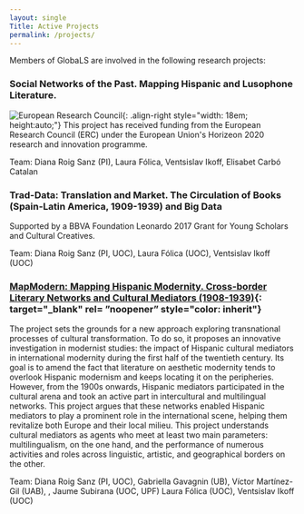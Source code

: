 ```yaml
---
layout: single
Title: Active Projects
permalink: /projects/
---
```

Members of GlobaLS are involved in the following research projects:

### Social Networks of the Past. Mapping Hispanic and Lusophone Literature.


 ![European Research Council](/GlobaLS/assets/images/logo-eu-erc.png){: .align-right style="width: 18em; height:auto;"}
This project has received funding from the European Research Council (ERC) under the European Union's Horizeon 2020 research and innovation programme.

 Team: Diana Roig Sanz (PI), Laura Fólica, Ventsislav Ikoff, Elisabet Carbó Catalan

### Trad-Data: Translation and Market. The Circulation of Books (Spain-Latin America, 1909-1939) and Big Data
Supported by a BBVA Foundation Leonardo 2017 Grant for Young Scholars and Cultural Creatives.  

Team: Diana Roig Sanz (PI, UOC), Laura Fólica (UOC), Ventsislav Ikoff (UOC)

### [MapModern: Mapping Hispanic Modernity. Cross-border Literary Networks and Cultural Mediators (1908-1939)](https://mapmodern.wordpress.com/){: target="_blank" rel= ”noopener” style="color: inherit"}

   The project sets the grounds for a new approach exploring transnational processes of cultural transformation. To do so, it proposes an innovative investigation in modernist studies: the impact of Hispanic cultural mediators in international modernity during the first half of the twentieth century. Its goal is to amend the fact that literature on aesthetic modernity tends to overlook Hispanic modernism and keeps locating it on the peripheries. However, from the 1900s onwards, Hispanic mediators participated in the cultural arena and took an active part in intercultural and multilingual networks. This project argues that these networks enabled Hispanic mediators to play a prominent role in the international scene, helping them revitalize both Europe and their local milieu. This project understands cultural mediators as agents who meet at least two main parameters: multilingualism, on the one hand, and the performance of numerous activities and roles across linguistic, artistic, and geographical borders on the other.

   Team: Diana Roig Sanz (PI, UOC), Gabriella Gavagnin (UB), Víctor Martínez-Gil (UAB), , Jaume Subirana (UOC, UPF) Laura Fólica (UOC), Ventsislav Ikoff (UOC)

